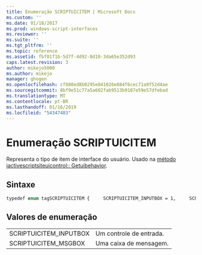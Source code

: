 ```yaml
---
title: Enumeração SCRIPTUICITEM | Microsoft Docs
ms.custom: ''
ms.date: 01/18/2017
ms.prod: windows-script-interfaces
ms.reviewer: ''
ms.suite: ''
ms.tgt_pltfrm: ''
ms.topic: reference
ms.assetid: fbf01f1b-5d7f-4d92-8d10-3da65e352d93
caps.latest.revision: 3
author: mikejo5000
ms.author: mikejo
manager: ghogen
ms.openlocfilehash: cf880ed8b0295e841026e884f6cec71a9f52d4ae
ms.sourcegitcommit: 8bf9e51c77a5a602fab9513b9187e59e57dfebad
ms.translationtype: MT
ms.contentlocale: pt-BR
ms.lasthandoff: 01/16/2019
ms.locfileid: "54347483"
---
```

# <a name="scriptuicitem-enumeration"></a>Enumeração SCRIPTUICITEM
Representa o tipo de item de interface do usuário. Usado na [método iactivescriptsiteuicontrol:: Getuibehavior](../../winscript/reference/iactivescriptsiteuicontrol-getuibehavior-method.md).  
  
## <a name="syntax"></a>Sintaxe  
  
```vb  
typedef enum tagSCRIPTUICITEM {     SCRIPTUICITEM_INPUTBOX = 1,     SCRIPTUICITEM_MSGBOX = 2,     } SCRIPTUICITEM;   
```  
  
## <a name="enumeration-values"></a>Valores de enumeração  
  
|||  
|-|-|  
|SCRIPTUICITEM_INPUTBOX|Um controle de entrada.|  
|SCRIPTUICITEM_MSGBOX|Uma caixa de mensagem.|